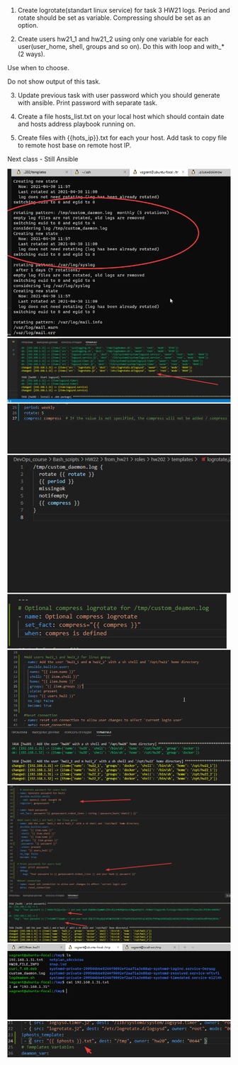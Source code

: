 1.	Create logrotate(standart linux service) for task 3 HW21 logs. Period and rotate should be set as variable. Compressing should be set as an option.

2.	Create users hw21_1 and hw21_2 using only one variable for each user(user_home, shell, groups and so on). Do this with loop and with_*(2 ways). 

Use when to choose.

Do not show output of this task.

3.	Update previous task with user password which you should generate with ansible. Print password with separate task.

4.	Create a file hosts_list.txt on your local host which should contain date and hosts address playbook running on.

5.	Create files with {{hots_ip}}.txt for each your host. Add  task to copy file to remote host base on remote host IP.

Next class - Still Ansible


![hw22t1](https://github.com/Engelko/DevOps_course/blob/main/Bash_scripts/HW22/hw22t1.png)
![hw22t1p2](https://github.com/Engelko/DevOps_course/blob/main/Bash_scripts/HW22/hw22t1p2.png)
![hw22t1p3](https://github.com/Engelko/DevOps_course/blob/main/Bash_scripts/HW22/hw22t1p3.png)
![hw22t1p4](https://github.com/Engelko/DevOps_course/blob/main/Bash_scripts/HW22/hw22t1p4.png)
![hw22t1p5](https://github.com/Engelko/DevOps_course/blob/main/Bash_scripts/HW22/hw22t1p5.png)
![hw22t2](https://github.com/Engelko/DevOps_course/blob/main/Bash_scripts/HW22/hw22t2.png)
![hw22t3p1](https://github.com/Engelko/DevOps_course/blob/main/Bash_scripts/HW22/hw22t3p1.png)
![hw22t5](https://github.com/Engelko/DevOps_course/blob/main/Bash_scripts/HW22/hw22t5.png)
![hw22t5p1](https://github.com/Engelko/DevOps_course/blob/main/Bash_scripts/HW22/hw22t5p2.png)
